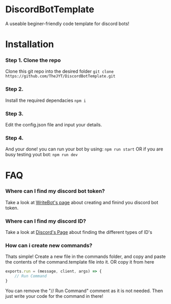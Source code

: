 # DiscordBotTemplate

A useable beginer-friendly code template for discord bots!

# Installation

### Step 1. Clone the repo
Clone this git repo into the desired folder
```git clone https://github.com/TheJYT/DiscordBotTemplate.git```

### Step 2. 
Install the required dependacies
```npm i```

### Step 3.
Edit the config.json file and input your details.

### Step 4.
And your done! you can run your bot by using:
```npm run start```
OR 
if you are busy testing yout bot:
```npm run dev```

# FAQ

### Where can I find my discord bot token?
Take a look at [WriteBot's page](https://www.writebots.com/discord-bot-token/) about creating and finind you discord bot token.

### Where can I find my discord ID?
Take a look at [Discord's Page](https://support.discord.com/hc/en-us/articles/206346498-Where-can-I-find-my-User-Server-Message-ID-) about finding the different types of ID's 

### How can i create new commands?
Thats simple! Create a new file in the commands folder, and copy and paste the contents of the command.template file into it. OR copy it from here
```js
exports.run = (message, client, args) => {
    // Run Command
}
```
You can remove the "// Run Command" comment as it is not needed. Then just write your code for the command in there!
